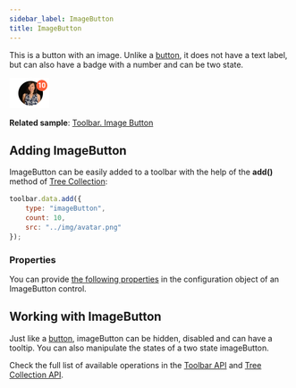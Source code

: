 ```yaml
---
sidebar_label: ImageButton
title: ImageButton
---          
```


This is a button with an image. Unlike a [button](toolbar/button.md), it does not have a text label, but can also have a badge with a number and can be two state.

![](../assets/toolbar/image_button.png)

**Related sample**: [Toolbar. Image Button](https://snippet.dhtmlx.com/vdiha09g)

## Adding ImageButton

ImageButton can be easily added to a toolbar with the help of the **add()** method of [Tree Collection](tree_collection/index.md):

~~~js
toolbar.data.add({
    type: "imageButton",
    count: 10,
    src: "../img/avatar.png"
});
~~~

### Properties

You can provide [the following properties](toolbar/api/api_imagebutton_properties.md) in the configuration object of an ImageButton control.

## Working with ImageButton

Just like a [button](toolbar/button.md), imageButton can be hidden, disabled and can have a tooltip. You can also manipulate the states of a two state imageButton.

Check the full list of available operations in the [Toolbar API](toolbar/api/api_overview.md) and [Tree Collection API](tree_collection/index.md).
